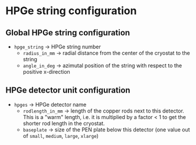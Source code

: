 # HPGe string configuration

## Global HPGe string configuration

- `hpge_string` → HPGe string number
  - `radius_in_mm` → radial distance from the center of the cryostat to the
    string
  - `angle_in_deg` → azimutal position of the string with respect to the
    positive x-direction

## HPGe detector unit configuration

- `hpges` → HPGe detector name
  - `rodlength_in_mm` → length of the copper rods next to this detector. This is a
    "warm" length, i.e. it is multiplied by a factor < 1 to get the shorter rod
    length in the cryostat.
  - `baseplate` → size of the PEN plate below this detector (one value out of
    `small`, `medium`, `large`, `xlarge`)
